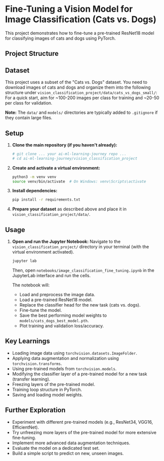 # Fine-Tuning a Vision Model for Image Classification (Cats vs. Dogs)

This project demonstrates how to fine-tune a pre-trained ResNet18 model for classifying images of cats and dogs using PyTorch.

## Project Structure

## Dataset

This project uses a subset of the "Cats vs. Dogs" dataset. You need to download images of cats and dogs and organize them into the following structure under `vision_classification_project/data/cats_vs_dogs_small/`:
For a quick start, aim for ~100-200 images per class for training and ~20-50 per class for validation.

**Note:** The `data/` and `models/` directories are typically added to `.gitignore` if they contain large files.

## Setup

1.  **Clone the main repository (if you haven't already):**
    ```bash
    # git clone ... your ai-ml-learning-journey repo ...
    # cd ai-ml-learning-journey/vision_classification_project
    ```

2.  **Create and activate a virtual environment:**
    ```bash
    python3 -m venv venv
    source venv/bin/activate  # On Windows: venv\Scripts\activate
    ```

3.  **Install dependencies:**
    ```bash
    pip install -r requirements.txt
    ```

4.  **Prepare your dataset** as described above and place it in `vision_classification_project/data/`.

## Usage

1.  **Open and run the Jupyter Notebook:**
    Navigate to the `vision_classification_project/` directory in your terminal (with the virtual environment activated).
    ```bash
    jupyter lab
    ```
    Then, open `notebooks/image_classification_fine_tuning.ipynb` in the JupyterLab interface and run the cells.

    The notebook will:
    *   Load and preprocess the image data.
    *   Load a pre-trained ResNet18 model.
    *   Replace the classifier head for the new task (cats vs. dogs).
    *   Fine-tune the model.
    *   Save the best performing model weights to `models/cats_dogs_best_model.pth`.
    *   Plot training and validation loss/accuracy.

## Key Learnings

*   Loading image data using `torchvision.datasets.ImageFolder`.
*   Applying data augmentation and normalization using `torchvision.transforms`.
*   Using pre-trained models from `torchvision.models`.
*   Modifying the classifier layer of a pre-trained model for a new task (transfer learning).
*   Freezing layers of the pre-trained model.
*   Training loop structure in PyTorch.
*   Saving and loading model weights.

## Further Exploration

*   Experiment with different pre-trained models (e.g., ResNet34, VGG16, EfficientNet).
*   Try unfreezing more layers of the pre-trained model for more extensive fine-tuning.
*   Implement more advanced data augmentation techniques.
*   Evaluate the model on a dedicated test set.
*   Build a simple script to predict on new, unseen images.